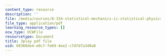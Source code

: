 ```yaml
---
content_type: resource
description: ''
file: /media/courses/8-334-statistical-mechanics-ii-statistical-physics-of-fields-spring-2014/68368de4e0c7fe694ee2c7d7d7a3d0a8_DVRjcfMwAkk.pdf
file_type: application/pdf
learning_resource_types: []
ocw_type: OCWFile
resourcetype: Document
title: 3play pdf file
uid: 68368de4-e0c7-fe69-4ee2-c7d7d7a3d0a8
---
```

